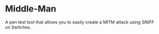 # Middle-Man
A pen test tool that allows you to easily create a MITM attack using SNIFF on Switches.
